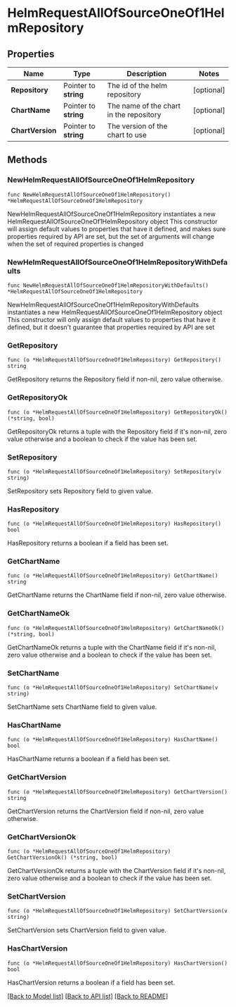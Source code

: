 # HelmRequestAllOfSourceOneOf1HelmRepository

## Properties

Name | Type | Description | Notes
------------ | ------------- | ------------- | -------------
**Repository** | Pointer to **string** | The id of the helm repository | [optional] 
**ChartName** | Pointer to **string** | The name of the chart in the repository | [optional] 
**ChartVersion** | Pointer to **string** | The version of the chart to use | [optional] 

## Methods

### NewHelmRequestAllOfSourceOneOf1HelmRepository

`func NewHelmRequestAllOfSourceOneOf1HelmRepository() *HelmRequestAllOfSourceOneOf1HelmRepository`

NewHelmRequestAllOfSourceOneOf1HelmRepository instantiates a new HelmRequestAllOfSourceOneOf1HelmRepository object
This constructor will assign default values to properties that have it defined,
and makes sure properties required by API are set, but the set of arguments
will change when the set of required properties is changed

### NewHelmRequestAllOfSourceOneOf1HelmRepositoryWithDefaults

`func NewHelmRequestAllOfSourceOneOf1HelmRepositoryWithDefaults() *HelmRequestAllOfSourceOneOf1HelmRepository`

NewHelmRequestAllOfSourceOneOf1HelmRepositoryWithDefaults instantiates a new HelmRequestAllOfSourceOneOf1HelmRepository object
This constructor will only assign default values to properties that have it defined,
but it doesn't guarantee that properties required by API are set

### GetRepository

`func (o *HelmRequestAllOfSourceOneOf1HelmRepository) GetRepository() string`

GetRepository returns the Repository field if non-nil, zero value otherwise.

### GetRepositoryOk

`func (o *HelmRequestAllOfSourceOneOf1HelmRepository) GetRepositoryOk() (*string, bool)`

GetRepositoryOk returns a tuple with the Repository field if it's non-nil, zero value otherwise
and a boolean to check if the value has been set.

### SetRepository

`func (o *HelmRequestAllOfSourceOneOf1HelmRepository) SetRepository(v string)`

SetRepository sets Repository field to given value.

### HasRepository

`func (o *HelmRequestAllOfSourceOneOf1HelmRepository) HasRepository() bool`

HasRepository returns a boolean if a field has been set.

### GetChartName

`func (o *HelmRequestAllOfSourceOneOf1HelmRepository) GetChartName() string`

GetChartName returns the ChartName field if non-nil, zero value otherwise.

### GetChartNameOk

`func (o *HelmRequestAllOfSourceOneOf1HelmRepository) GetChartNameOk() (*string, bool)`

GetChartNameOk returns a tuple with the ChartName field if it's non-nil, zero value otherwise
and a boolean to check if the value has been set.

### SetChartName

`func (o *HelmRequestAllOfSourceOneOf1HelmRepository) SetChartName(v string)`

SetChartName sets ChartName field to given value.

### HasChartName

`func (o *HelmRequestAllOfSourceOneOf1HelmRepository) HasChartName() bool`

HasChartName returns a boolean if a field has been set.

### GetChartVersion

`func (o *HelmRequestAllOfSourceOneOf1HelmRepository) GetChartVersion() string`

GetChartVersion returns the ChartVersion field if non-nil, zero value otherwise.

### GetChartVersionOk

`func (o *HelmRequestAllOfSourceOneOf1HelmRepository) GetChartVersionOk() (*string, bool)`

GetChartVersionOk returns a tuple with the ChartVersion field if it's non-nil, zero value otherwise
and a boolean to check if the value has been set.

### SetChartVersion

`func (o *HelmRequestAllOfSourceOneOf1HelmRepository) SetChartVersion(v string)`

SetChartVersion sets ChartVersion field to given value.

### HasChartVersion

`func (o *HelmRequestAllOfSourceOneOf1HelmRepository) HasChartVersion() bool`

HasChartVersion returns a boolean if a field has been set.


[[Back to Model list]](../README.md#documentation-for-models) [[Back to API list]](../README.md#documentation-for-api-endpoints) [[Back to README]](../README.md)


